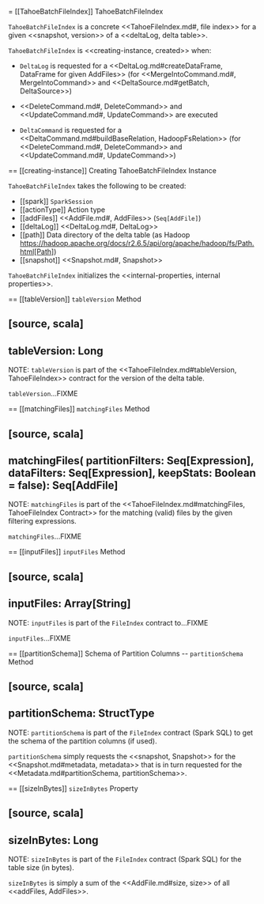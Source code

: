 = [[TahoeBatchFileIndex]] TahoeBatchFileIndex

`TahoeBatchFileIndex` is a concrete <<TahoeFileIndex.md#, file index>> for a given <<snapshot, version>> of a <<deltaLog, delta table>>.

`TahoeBatchFileIndex` is <<creating-instance, created>> when:

* `DeltaLog` is requested for a <<DeltaLog.md#createDataFrame, DataFrame for given AddFiles>> (for <<MergeIntoCommand.md#, MergeIntoCommand>> and <<DeltaSource.md#getBatch, DeltaSource>>)

* <<DeleteCommand.md#, DeleteCommand>> and <<UpdateCommand.md#, UpdateCommand>> are executed

* `DeltaCommand` is requested for a <<DeltaCommand.md#buildBaseRelation, HadoopFsRelation>> (for <<DeleteCommand.md#, DeleteCommand>> and <<UpdateCommand.md#, UpdateCommand>>)

== [[creating-instance]] Creating TahoeBatchFileIndex Instance

`TahoeBatchFileIndex` takes the following to be created:

* [[spark]] `SparkSession`
* [[actionType]] Action type
* [[addFiles]] <<AddFile.md#, AddFiles>> (`Seq[AddFile]`)
* [[deltaLog]] <<DeltaLog.md#, DeltaLog>>
* [[path]] Data directory of the delta table (as Hadoop https://hadoop.apache.org/docs/r2.6.5/api/org/apache/hadoop/fs/Path.html[Path])
* [[snapshot]] <<Snapshot.md#, Snapshot>>

`TahoeBatchFileIndex` initializes the <<internal-properties, internal properties>>.

== [[tableVersion]] `tableVersion` Method

[source, scala]
----
tableVersion: Long
----

NOTE: `tableVersion` is part of the <<TahoeFileIndex.md#tableVersion, TahoeFileIndex>> contract for the version of the delta table.

`tableVersion`...FIXME

== [[matchingFiles]] `matchingFiles` Method

[source, scala]
----
matchingFiles(
  partitionFilters: Seq[Expression],
  dataFilters: Seq[Expression],
  keepStats: Boolean = false): Seq[AddFile]
----

NOTE: `matchingFiles` is part of the <<TahoeFileIndex.md#matchingFiles, TahoeFileIndex Contract>> for the matching (valid) files by the given filtering expressions.

`matchingFiles`...FIXME

== [[inputFiles]] `inputFiles` Method

[source, scala]
----
inputFiles: Array[String]
----

NOTE: `inputFiles` is part of the `FileIndex` contract to...FIXME

`inputFiles`...FIXME

== [[partitionSchema]] Schema of Partition Columns -- `partitionSchema` Method

[source, scala]
----
partitionSchema: StructType
----

NOTE: `partitionSchema` is part of the `FileIndex` contract (Spark SQL) to get the schema of the partition columns (if used).

`partitionSchema` simply requests the <<snapshot, Snapshot>> for the <<Snapshot.md#metadata, metadata>> that is in turn requested for the <<Metadata.md#partitionSchema, partitionSchema>>.

== [[sizeInBytes]] `sizeInBytes` Property

[source, scala]
----
sizeInBytes: Long
----

NOTE: `sizeInBytes` is part of the `FileIndex` contract (Spark SQL) for the table size (in bytes).

`sizeInBytes` is simply a sum of the <<AddFile.md#size, size>> of all <<addFiles, AddFiles>>.
